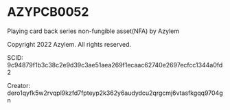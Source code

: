 # AZYPCB0052
Playing card back series non-fungible asset(NFA) by Azylem

Copyright 2022 Azylem. All rights reserved.

SCID: 9c94879f1b3c38c2e9d39c3ae51aea269f1ecaac62740e2697ecfcc1344a0fd2

Creator: dero1qyfk5w2rvqpl9kzfd7fpteyp2k362y6audydcu2qrgcmj6vtasfkgqq9704gn
